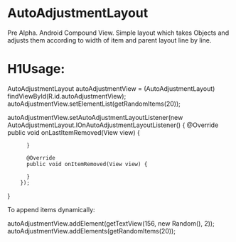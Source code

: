 # AutoAdjustmentLayout
Pre Alpha.
Android Compound View. Simple layout which takes Objects and  adjusts them according to width of item and parent layout line by line.

# H1Usage:

AutoAdjustmentLayout autoAdjustmentView = (AutoAdjustmentLayout) findViewById(R.id.autoAdjustmentView);
autoAdjustmentView.setElementList(getRandomItems(20));
  
autoAdjustmentView.setAutoAdjustmentLayoutListener(new AutoAdjustmentLayout.IOnAutoAdjustmentLayoutListener() {
          @Override
          public void onLastItemRemoved(View view) {
          
          }
          
          @Override
          public void onItemRemoved(View view) {
          
          }
        });
  }
  
  To append items dynamically:
  
  autoAdjustmentView.addElement(getTextView(156, new Random(), 2));
  autoAdjustmentView.addElements(getRandomItems(20));
